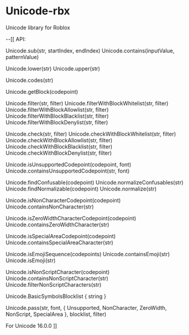 # Unicode-rbx
Unicode library for Roblox

--[[
API:

Unicode.sub(str, startIndex, endIndex)
Unicode.contains(inputValue, patternValue)

Unicode.lower(str)
Unicode.upper(str)

Unicode.codes(str)

Unicode.getBlock(codepoint)

Unicode.filter(str, filter)
Unicode.filterWithBlockWhitelist(str, filter)
Unicode.filterWithBlockAllowlist(str, filter)
Unicode.filterWithBlockBlacklist(str, filter)
Unicode.filterWithBlockDenylist(str, filter)

Unicode.check(str, filter)
Unicode.checkWithBlockWhitelist(str, filter)
Unicode.checkWithBlockAllowlist(str, filter)
Unicode.checkWithBlockBlacklist(str, filter)
Unicode.checkWithBlockDenylist(str, filter)

Unicode.isUnsupportedCodepoint(codepoint, font)
Unicode.containsUnsupportedCodepoint(str, font)

Unicode.findConfusable(codepoint)
Unicode.normalizeConfusables(str)
Unicode.findNormalizable(codepoint)
Unicode.normalize(str)

Unicode.isNonCharacterCodepoint(codepoint)
Unicode.containsNonCharacter(str)

Unicode.isZeroWidthCharacterCodepoint(codepoint)
Unicode.containsZeroWidthCharacter(str)

Unicode.isSpecialAreaCodepoint(codepoint)
Unicode.containsSpecialAreaCharacter(str)

Unicode.isEmojiSequence(codepoints)
Unicode.containsEmoji(str)
Unicode.isEmoji(str)

Unicode.isNonScriptCharacter(codepoint)
Unicode.containsNonScriptCharacter(str)
Unicode.filterNonScriptCharacters(str)

Unicode.BasicSymbolsBlocklist { string }

Unicode.pass(str, font, { Unsupported, NonCharacter, ZeroWidth, NonScript, SpecialArea }, blocklist, filter)

For Unicode 16.0.0
]]
